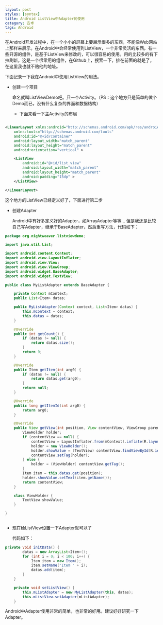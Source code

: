 ```yaml
---
layout: post
styles: [syntax]
title: Android ListView中Adapter的使用
category: 安卓
tags: Android
---
```


在Android开发过程中，在一个小小的屏幕上要展示很多的东西，不能像Web网站上那样来展示。在Android中会经常使用到ListView，一个非常灵活的东西。有一些开源的组件，是基于ListView来修改的，可以很容易的使用。用的比较多的有下拉刷新，这是一个很常用的组件，在Github上，搜索一下，排在前面的就是了。在这里我也就不贴他的地址。

下面记录一下我在Android中使用ListView的用法。

- 创建一个项目
	
	命名就叫ListViewDemo吧。只一个Activity。（PS：这个地方只是简单的做个Demo而已，没有什么复杂的界面和数据结构）
	
	- 下面来看一下主Activity的布局
	
```xml

<LinearLayout xmlns:android="http://schemas.android.com/apk/res/android"
    xmlns:tools="http://schemas.android.com/tools"
    android:id="@+id/container"
    android:layout_width="match_parent"
    android:layout_height="match_parent"
    android:orientation="vertical" >

    <ListView
        android:id="@+id/list_view"
        android:layout_width="match_parent"
        android:layout_height="match_parent"
        android:padding="15dp" >
    </ListView>

</LinearLayout>

```

这个地方的ListView已经定义好了，下面进行第二步

- 创建Adapter

	Android中有好多定义好的Adapter，如ArrayAdapter等等... 但是我还是比较自己写Adapter，继承于BaseAdapter，然后重写方法，代码如下：

```java
package org.nightweaver.listviewdemo;

import java.util.List;

import android.content.Context;
import android.view.LayoutInflater;
import android.view.View;
import android.view.ViewGroup;
import android.widget.BaseAdapter;
import android.widget.TextView;

public class MyListAdapter extends BaseAdapter {

	private Context mContext;
	public List<Item> datas;

	public MyListAdapter(Context context, List<Item> datas) {
		this.mContext = context;
		this.datas = datas;
	}

	@Override
	public int getCount() {
		if (datas != null) {
			return datas.size();
		}
		return 0;
	}

	@Override
	public Item getItem(int arg0) {
		if (datas != null) {
			return datas.get(arg0);
		}
		return null;
	}

	@Override
	public long getItemId(int arg0) {
		return arg0;
	}

	@Override
	public View getView(int position, View contentView, ViewGroup parent) {
		ViewHolder holder;
		if (contentView == null) {
			contentView = LayoutInflater.from(mContext).inflate(R.layout.item_layout, null);
			holder = new ViewHolder();
			holder.showValue = (TextView) contentView.findViewById(R.id.show_value);
			contentView.setTag(holder);
		} else {
			holder = (ViewHolder) contentView.getTag();
		}
		Item item = this.datas.get(position);
		holder.showValue.setText(item.getName());
		return contentView;
	}

	class ViewHolder {
		TextView showValue;
	}

}
 
```

- 现在给ListView设置一下Adapter就可以了

	代码如下：
	
```java
private void initData() {
		datas = new ArrayList<Item>();
		for (int i = 0; i < 100; i++) {
			Item item = new Item();
			item.setName("Item " + i);
			datas.add(item);
		}
	}

	private void setListView() {
		this.mListAdapter = new MyListAdapter(this, datas);
		this.mListView.setAdapter(mListAdapter);
	}
```

Android中Adapter使用非常的简单，也非常的好用。建议好好研究一下Adapter。